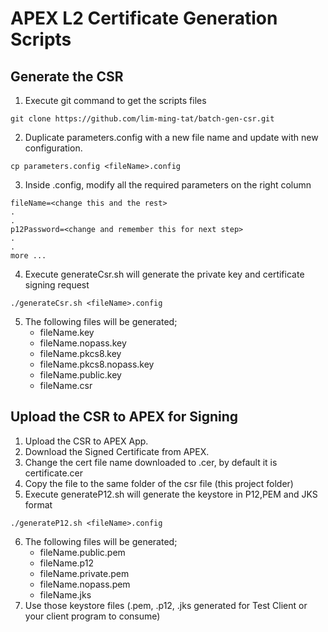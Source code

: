 # APEX L2 Certificate Generation Scripts

## Generate the CSR
1. Execute git command to get the scripts files
```text
git clone https://github.com/lim-ming-tat/batch-gen-csr.git
```
2. Duplicate parameters.config with a new file name and update with new configuration.
```text
cp parameters.config <fileName>.config
```
3. Inside <fileName>.config, modify all the required parameters on the right column
```text
fileName=<change this and the rest>
.
.
p12Password=<change and remember this for next step>
.
.
more ...
```
4. Execute generateCsr.sh will generate the private key and certificate signing request
```text
./generateCsr.sh <fileName>.config
```
5. The following files will be generated;
    - fileName.key
    - fileName.nopass.key
    - fileName.pkcs8.key
    - fileName.pkcs8.nopass.key
    - fileName.public.key
    - fileName.csr

## Upload the CSR to APEX for Signing
1. Upload the CSR to APEX App.
2. Download the Signed Certificate from APEX.
3. Change the cert file name downloaded to <fileName>.cer, by default it is certificate.cer
4. Copy the file to the same folder of the csr file (this project folder)
5. Execute generateP12.sh will generate the keystore in P12,PEM and JKS format
```text
./generateP12.sh <fileName>.config
```
6. The following files will be generated;
    - fileName.public.pem
    - fileName.p12
    - fileName.private.pem
    - fileName.nopass.pem
    - fileName.jks
7. Use those keystore files (.pem, .p12, .jks generated for Test Client or your client program to consume)
